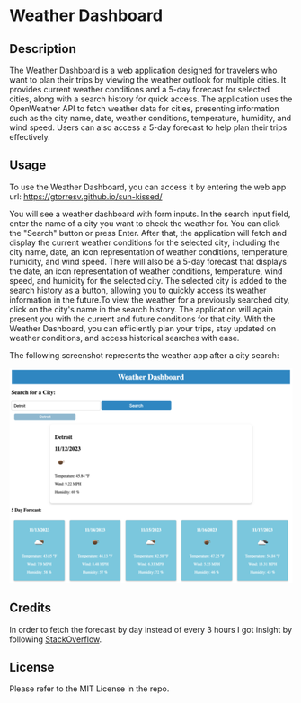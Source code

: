 # Weather Dashboard

## Description

The Weather Dashboard is a web application designed for travelers who want to plan their trips by viewing the weather outlook for multiple cities. It provides current weather conditions and a 5-day forecast for selected cities, along with a search history for quick access. The application uses the OpenWeather API to fetch weather data for cities, presenting information such as the city name, date, weather conditions, temperature, humidity, and wind speed. Users can also access a 5-day forecast to help plan their trips effectively.

## Usage

To use the Weather Dashboard, you can access it by entering the web app url: https://gtorresv.github.io/sun-kissed/

You will see a weather dashboard with form inputs. In the search input field, enter the name of a city you want to check the weather for. You can click the "Search" button or press Enter. After that, the application will fetch and display the current weather conditions for the selected city, including the city name, date, an icon representation of weather conditions, temperature, humidity, and wind speed. There will also be a 5-day forecast that displays the date, an icon representation of weather conditions, temperature, wind speed, and humidity for the selected city. The selected city is added to the search history as a button, allowing you to quickly access its weather information in the future.To view the weather for a previously searched city, click on the city's name in the search history. The application will again present you with the current and future conditions for that city. With the Weather Dashboard, you can efficiently plan your trips, stay updated on weather conditions, and access historical searches with ease.

The following screenshot represents the weather app after a city search: 

![Weather App Example](./assets/images/weather-city-result.png)

## Credits

In order to fetch the forecast by day instead of every 3 hours I got insight by following [StackOverflow](https://stackoverflow.com/questions/59935038/openweathermap-api-forecast-for-only-days).

## License

Please refer to the MIT License in the repo.
